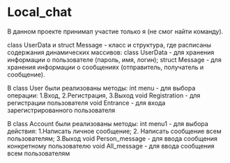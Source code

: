 # Local_chat
В данном проекте принимал участие только я (не смог найти команду).

class UserData и struct Message - класс и структура, где расписаны содержания динамических массивов: 
сlass UserData - для хранения информации о пользователе (пароль, имя, логин); 
struct Messagе - для хранения информации о сообщениях (отправитель, получатель и сообщение).

В class User были реализованы методы:
int menu - для выбора операции: 1.Вход, 2.Регистрация, 3.Выход
void Registration - для регистрации пользователя
void Entrance - для входа зарегистрированного пользователя

В class Account были реализованы методы:
 int menu1 - для выбора действия: 1.Написать личное сообщение; 2. Написать сообщение всем пользователям; 3.Выход
 void Person_message - для ввода сообщения конкретному пользователю
 void All_message - для ввода сообщения всем пользователям
